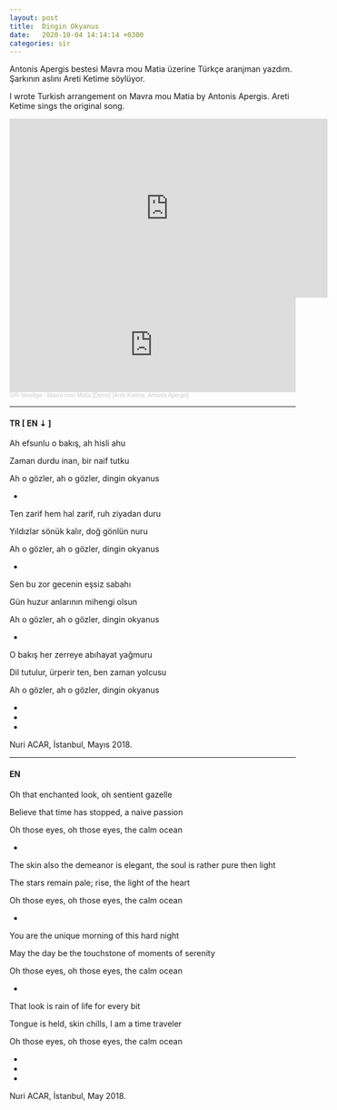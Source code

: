 ```yaml
---
layout: post
title:  Dingin Okyanus
date:   2020-10-04 14:14:14 +0300
categories: sir
---
```


Antonis Apergis bestesi Mavra mou Matia üzerine Türkçe aranjman yazdım.
Şarkının aslını Areti Ketime söylüyor.

I wrote Turkish arrangement on Mavra mou Matia by Antonis Apergis. Areti
Ketime sings the original song.

<iframe width="560" height="315" src="https://www.youtube.com/embed/Pv8WKg0p1TA" frameborder="0" allow="accelerometer; autoplay; clipboard-write; encrypted-media; gyroscope; picture-in-picture" allowfullscreen></iframe>

<iframe width="100%" height="166" scrolling="no" frameborder="no" allow="autoplay" src="https://w.soundcloud.com/player/?url=https%3A//api.soundcloud.com/tracks/952462447&color=%23ff5500&auto_play=false&hide_related=false&show_comments=true&show_user=true&show_reposts=false&show_teaser=true"></iframe><div style="font-size: 10px; color: #cccccc;line-break: anywhere;word-break: normal;overflow: hidden;white-space: nowrap;text-overflow: ellipsis; font-family: Interstate,Lucida Grande,Lucida Sans Unicode,Lucida Sans,Garuda,Verdana,Tahoma,sans-serif;font-weight: 100;"><a href="https://soundcloud.com/sirnewage" title="SIR NewAge" target="_blank" style="color: #cccccc; text-decoration: none;">SIR NewAge</a> · <a href="https://soundcloud.com/sirnewage/mavra-mou-matia-demo-areti-ketime-antonis-apergis" title="Mavra mou Matia [Demo] [Areti Ketime, Antonis Apergis]" target="_blank" style="color: #cccccc; text-decoration: none;">Mavra mou Matia [Demo] [Areti Ketime, Antonis Apergis]</a></div>

---

#### **TR [ EN ⇣ ]**

Ah efsunlu o bakış, ah hisli ahu

Zaman durdu inan, bir naif tutku

Ah o gözler, ah o gözler, dingin okyanus

+

Ten zarif hem hal zarif, ruh ziyadan duru

Yıldızlar sönük kalır, doğ gönlün nuru

Ah o gözler, ah o gözler, dingin okyanus

+

Sen bu zor gecenin eşsiz sabahı

Gün huzur anlarının mihengi olsun

Ah o gözler, ah o gözler, dingin okyanus

+

O bakış her zerreye abıhayat yağmuru

Dil tutulur, ürperir ten, ben zaman yolcusu

Ah o gözler, ah o gözler, dingin okyanus

+
+
+

Nuri ACAR, İstanbul, Mayıs 2018.

---

#### **EN**

Oh that enchanted look, oh sentient gazelle

Believe that time has stopped, a naive passion

Oh those eyes, oh those eyes, the calm ocean

+

The skin also the demeanor is elegant, the soul is rather pure then light

The stars remain pale; rise, the light of the heart

Oh those eyes, oh those eyes, the calm ocean

+

You are the unique morning of this hard night

May the day be the touchstone of moments of serenity

Oh those eyes, oh those eyes, the calm ocean

+

That look is rain of life for every bit

Tongue is held, skin chills, I am a time traveler

Oh those eyes, oh those eyes, the calm ocean

+
+
+

Nuri ACAR, İstanbul, May 2018.
